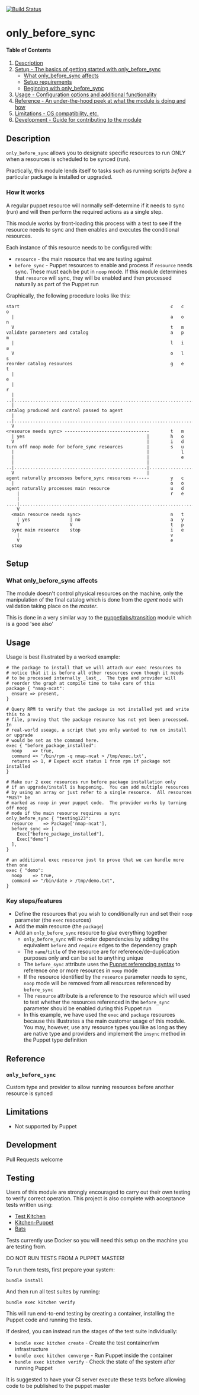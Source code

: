 [![Build Status](https://travis-ci.org/GeoffWilliams/puppet-only_before_sync.svg?branch=master)](https://travis-ci.org/GeoffWilliams/puppet-only_before_sync)
# only_before_sync

#### Table of Contents

1. [Description](#description)
1. [Setup - The basics of getting started with only_before_sync](#setup)
    * [What only_before_sync affects](#what-only_before_sync-affects)
    * [Setup requirements](#setup-requirements)
    * [Beginning with only_before_sync](#beginning-with-only_before_sync)
1. [Usage - Configuration options and additional functionality](#usage)
1. [Reference - An under-the-hood peek at what the module is doing and how](#reference)
1. [Limitations - OS compatibility, etc.](#limitations)
1. [Development - Guide for contributing to the module](#development)

## Description
`only_before_sync` allows you to designate specific resources to run ONLY when a resources is scheduled to be synced (run).

Practically, this module lends itself to tasks such as running scripts _before_ a particular package is installed or upgraded.

### How it works
A regular puppet resource will normally self-determine if it needs to sync (run) and will then perform the required actions as a single step.

This module works by front-loading this process with a test to see if the resource needs to sync and then enables and executes the conditional resources.

Each instance of this resource needs to be configured with:
* `resource` - the main resource that we are testing against
* `before_sync` - Puppet resources to enable and process if `resource` needs sync.  These must each be put in `noop` mode.  If this module determines that `resource` will sync, they will be enabled and then processed naturally as part of the Puppet run

Graphically, the following procedure looks like this:

```
start                                                         c   c   o
  |                                                           a   o   n
  V                                                           t   m
validate parameters and catalog                               a   p   m
  |                                                           l   i   a
  V                                                           o   l   s
reorder catalog resources                                     g   e   t
  |                                                                   e
  |                                                                   r
  |
..|.............................................................................
  |
catalog produced and control passed to agent
  |
..|.............................................................................
  V
<resource needs sync> --------------------------------        t   m
  | yes                                              |        h   o
  V                                                  |        i   d
turn off noop mode for before_sync resources         |        s   u
  |                                                  |            l
  |                                                  |            e
  |                                                  |
..|..................................................|..........................
  V                                                  |      
agent naturally processes before_sync resources <-----        y   c
  |                                                           o   o
agent naturally processes main resource                       u   d
    |                                                         r   e
    |
....|...........................................................................
    V                                                           
  <main resource needs sync>                                  n   t
    | yes               | no                                  a   y
    V                   V                                     t   p
  sync main resource    stop                                  i   e
    |                                                         v
    V                                                         e  
  stop

```

## Setup

### What only_before_sync affects
The module doesn't control physical resources on the machine, only the
manipulation of the final catalog which is done from the _agent_ node with
validation taking place on the _master_.

This is done in a very similar way to the [puppetlabs/transition](https://forge.puppet.com/puppetlabs/transition) module
which is a good 'see also'

## Usage
Usage is best illustrated by a worked example:

```puppet
# The package to install that we will attach our exec resources to
# notice that it is before all other resources even though it needs
# to be processed internally _last_.  The type and provider will
# reorder the graph at compile time to take care of this
package { "nmap-ncat":
  ensure => present,
}

# Query RPM to verify that the package is not installed yet and write this to a
# file, proving that the package resource has not yet been processed.  In
# real-world useage, a script that you only wanted to run on install or upgrade
# would be set as the command here.
exec { "before_package_installed":
  noop    => true,
  command => '/bin/rpm -q nmap-ncat > /tmp/exec.txt',
  returns => 1, # Expect exit status 1 from rpm if package not installed
}

# Make our 2 exec resources run before package installation only
# if an upgrade/install is happening.  You can add multiple resources
# by using an array or just refer to a single resource.  All resources *MUST* be
# marked as noop in your puppet code.  The provider works by turning off noop
# mode if the main resource requires a sync
only_before_sync { "testing123":
  resource    => Package['nmap-ncat'],
  before_sync => [
    Exec["before_package_installed"],
    Exec["demo"]
  ],
}

# an additional exec resource just to prove that we can handle more then one
exec { "demo":
  noop    => true,
  command => "/bin/date > /tmp/demo.txt",
}
```

### Key steps/features
* Define the resources that you wish to conditionally run and set their `noop`
  parameter (the `exec` resources)
* Add the main resource (the `package`)
* Add an `only_before_sync` resource to _glue_ everything together
  * `only_before_sync` will re-order dependencies by adding the equivalent
    `before` and `require` edges to the dependency graph
  * The `name`/`title` of the resource are for reference/de-duplication purposes
    only and can be set to anything unique
  * The `before_sync` attribute uses the [Puppet referencing syntax](https://docs.puppet.com/puppet/latest/reference/lang_data_resource_reference.html#the-short-version) to reference one or more resources in `noop` mode
  * If the resource identified by the `resource` parameter needs to sync, `noop`
    mode will be removed from all resources referenced by `before_sync`
  * The `resource` attribute is a reference to the resource which will used to
    test whether the resources referenced in the `before_sync` parameter should
    be enabled during this Puppet run
  * In this example, we have used the `exec` and `package` resources because
    this illustrates a the main customer usage of this module.  You may,
    however, use any resource types you like as long as they are native type and
    providers and implement the `insync` method in the Puppet type definition

## Reference
### `only_before_sync`
Custom type and provider to allow running resources before another resource is synced

## Limitations
* Not supported by Puppet

## Development
Pull Requests welcome

## Testing
Users of this module are strongly encouraged to carry out their own testing to
verify correct operation.  This project is also complete with acceptance tests
written using:
* [Test Kitchen](http://kitchen.ci)
* [Kitchen-Puppet](https://github.com/neillturner/kitchen-puppet)
* [Bats](https://github.com/sstephenson/bats)

Tests currently use Docker so you will need this setup on the machine you are
testing from.

DO NOT RUN TESTS FROM A PUPPET MASTER!

To run them tests, first prepare your system:
```shell
bundle install
```

And then run all test suites by running:
```shell
bundle exec kitchen verify
```
This will run end-to-end testing by creating a container, installing the Puppet
code and running the tests.

If desired, you can instead run the stages of the test suite individually:
* `bundle exec kitchen create` - Create the test container/vm infrastructure
* `bundle exec kitchen converge` - Run Puppet inside the container
* `bundle exec kitchen verify` - Check the state of the system after running
  Puppet

It is suggested to have your CI server execute these tests before allowing code
to be published to the puppet master
